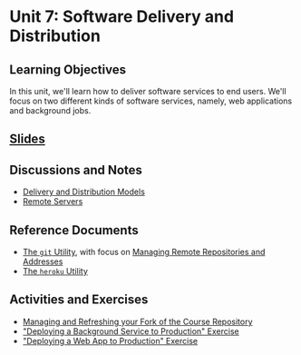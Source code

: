 

# Unit 7: Software Delivery and Distribution

## Learning Objectives

In this unit, we'll learn how to deliver software services to end users. We'll focus on two different kinds of software services, namely, web applications and background jobs.

## [Slides](https://docs.google.com/presentation/d/1iv5kLKJKrGmApFYsNMYbf7QOWsaDUu2AwrQchMWZyjg/edit?usp=sharing)

## Discussions and Notes

  + [Delivery and Distribution Models](/notes/software/README.md#distribution-models)
  + [Remote Servers](/notes/hardware/servers.md)

## Reference Documents

  + [The `git` Utility](/notes/clis/git.md), with focus on [Managing Remote Repositories and Addresses](/notes/clis/git.md#remote-repositories)
  + [The `heroku` Utility](/notes/clis/heroku.md)

## Activities and Exercises

  + [Managing and Refreshing your Fork of the Course Repository](/CONTRIBUTING.md#step-1-fork-the-repository)
  + ["Deploying a Background Service to Production" Exercise](/exercises/deploying-services/README.md)
  + ["Deploying a Web App to Production" Exercise](/exercises/deploying-web-apps/README.md)
